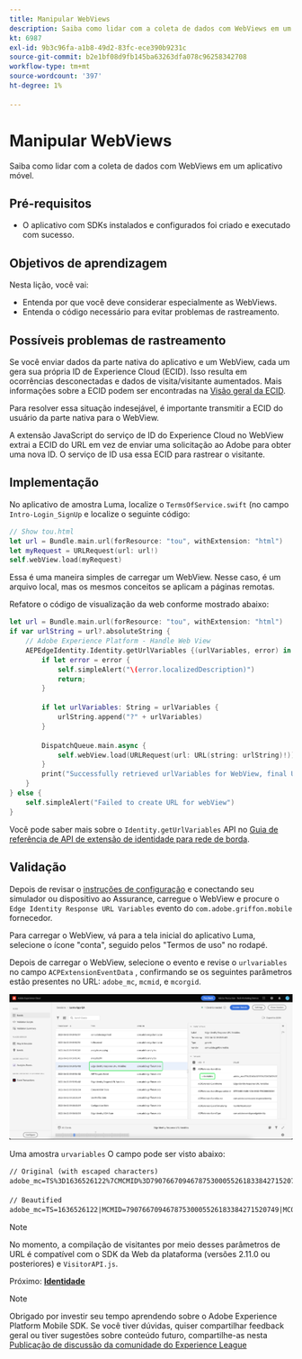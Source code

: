 ```yaml
---
title: Manipular WebViews
description: Saiba como lidar com a coleta de dados com WebViews em um aplicativo móvel.
kt: 6987
exl-id: 9b3c96fa-a1b8-49d2-83fc-ece390b9231c
source-git-commit: b2e1bf08d9fb145ba63263dfa078c96258342708
workflow-type: tm+mt
source-wordcount: '397'
ht-degree: 1%

---
```


# Manipular WebViews

Saiba como lidar com a coleta de dados com WebViews em um aplicativo móvel.

## Pré-requisitos

* O aplicativo com SDKs instalados e configurados foi criado e executado com sucesso.

## Objetivos de aprendizagem

Nesta lição, você vai:

* Entenda por que você deve considerar especialmente as WebViews.
* Entenda o código necessário para evitar problemas de rastreamento.

## Possíveis problemas de rastreamento

Se você enviar dados da parte nativa do aplicativo e um WebView, cada um gera sua própria ID de Experience Cloud (ECID). Isso resulta em ocorrências desconectadas e dados de visita/visitante aumentados. Mais informações sobre a ECID podem ser encontradas na [Visão geral da ECID](https://experienceleague.adobe.com/docs/experience-platform/identity/ecid.html?lang=en).

Para resolver essa situação indesejável, é importante transmitir a ECID do usuário da parte nativa para o WebView.

A extensão JavaScript do serviço de ID do Experience Cloud no WebView extrai a ECID do URL em vez de enviar uma solicitação ao Adobe para obter uma nova ID. O serviço de ID usa essa ECID para rastrear o visitante.

## Implementação

No aplicativo de amostra Luma, localize o `TermsOfService.swift` (no campo `Intro-Login_SignUp` e localize o seguinte código:

```swift
// Show tou.html
let url = Bundle.main.url(forResource: "tou", withExtension: "html")
let myRequest = URLRequest(url: url!)
self.webView.load(myRequest)
```

Essa é uma maneira simples de carregar um WebView. Nesse caso, é um arquivo local, mas os mesmos conceitos se aplicam a páginas remotas.

Refatore o código de visualização da web conforme mostrado abaixo:

```swift
let url = Bundle.main.url(forResource: "tou", withExtension: "html")
if var urlString = url?.absoluteString {
    // Adobe Experience Platform - Handle Web View
    AEPEdgeIdentity.Identity.getUrlVariables {(urlVariables, error) in
        if let error = error {
            self.simpleAlert("\(error.localizedDescription)")
            return;
        }

        if let urlVariables: String = urlVariables {
            urlString.append("?" + urlVariables)
        }

        DispatchQueue.main.async {
            self.webView.load(URLRequest(url: URL(string: urlString)!))
        }
        print("Successfully retrieved urlVariables for WebView, final URL: \(urlString)")
    }
} else {
    self.simpleAlert("Failed to create URL for webView")
}
```

Você pode saber mais sobre o `Identity.getUrlVariables` API no [Guia de referência de API de extensão de identidade para rede de borda](https://developer.adobe.com/client-sdks/documentation/identity-for-edge-network/api-reference/#geturlvariables).

## Validação

Depois de revisar o [instruções de configuração](assurance.md) e conectando seu simulador ou dispositivo ao Assurance, carregue o WebView e procure o `Edge Identity Response URL Variables` evento do `com.adobe.griffon.mobile` fornecedor.

Para carregar o WebView, vá para a tela inicial do aplicativo Luma, selecione o ícone &quot;conta&quot;, seguido pelos &quot;Termos de uso&quot; no rodapé.

Depois de carregar o WebView, selecione o evento e revise o `urlvariables` no campo `ACPExtensionEventData` , confirmando se os seguintes parâmetros estão presentes no URL: `adobe_mc`, `mcmid`, e `mcorgid`.

![validação de webview](assets/mobile-webview-validation.png)

Uma amostra `urvariables` O campo pode ser visto abaixo:

```html
// Original (with escaped characters)
adobe_mc=TS%3D1636526122%7CMCMID%3D79076670946787530005526183384271520749%7CMCORGID%3D7ABB3E6A5A7491460A495D61%40AdobeOrg

// Beautified
adobe_mc=TS=1636526122|MCMID=79076670946787530005526183384271520749|MCORGID=7ABB3E6A5A7491460A495D61@AdobeOrg
```

>[!NOTE]
>
>No momento, a compilação de visitantes por meio desses parâmetros de URL é compatível com o SDK da Web da plataforma (versões 2.11.0 ou posteriores) e `VisitorAPI.js`.


Próximo: **[Identidade](identity.md)**

>[!NOTE]
>
>Obrigado por investir seu tempo aprendendo sobre o Adobe Experience Platform Mobile SDK. Se você tiver dúvidas, quiser compartilhar feedback geral ou tiver sugestões sobre conteúdo futuro, compartilhe-as nesta [Publicação de discussão da comunidade do Experience League](https://experienceleaguecommunities.adobe.com/t5/adobe-experience-platform-launch/tutorial-discussion-implement-adobe-experience-cloud-in-mobile/td-p/443796)